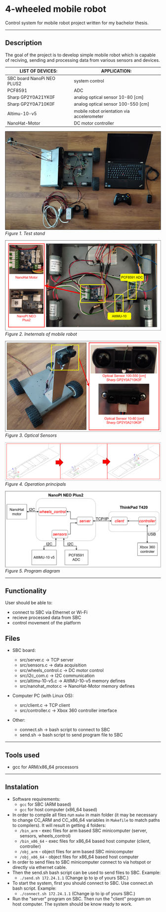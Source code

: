 # 4-wheeled mobile robot

Control system for mobile robot project written for my bachelor thesis.

---

## Description
  The goal of the project is to develop simple mobile robot
 which is capable of reciving, sending and processing data from
 various sensors and devices.


 | LIST OF DEVICES:           |     APPLICATION:     
 |------------------          |----------------------
 | SBC board NanoPi NEO PLUS2 |   system control   
 | PCF8591                    |         ADC          
 | Sharp GP2Y0A21YK0F         | analog optical sensor 10-80 [cm] 
 | Sharp GP2Y0A710K0F         | analog optical sensor 100-550 [cm] 
 | Altimu-10-v5               | mobile robot orientation via accelerometer
 | NanoHat-Motor              |  DC motor controller 

![image](images/test_stand.png)
*Figure 1. Test stand* 

![image](images/inter_mob_rob.png)
*Figure 2. Ineternals of mobile robot* 

![image](images/opt_sen.png)
*Figure 3. Optical Sensors* 

![image](images/op_princ.png)
*Figure 4. Operation principals* 

![image](images/prog_diag.png)
*Figure 5. Program diagram* 

---

## Functionality
 User should be able to:
  - connect to SBC via Ethernet or Wi-Fi
  - recieve processed data from SBC
  - control movement of the platform

## Files

* SBC board:
    * src/server.c  -> TCP server
    * src/sensors.c -> data acquisition
    * src/wheels_control.c -> DC motor control
    * src/i2c_com.c -> I2C communication
    * src/altimu-10-v5.c -> AltIMU-10-v5 memory defines
    * src/nanohat_motor.c -> NanoHat-Motor memory defines

* Computer PC (with Linux OS):
    * src/client.c  -> TCP client
    * src/controller.c -> Xbox 360 controller interface

* Other:
    * connect.sh -> bash script to connect to SBC
    * send.sh -> bash script to send program file to SBC

---

## Tools used
* gcc for ARM/x86_64 processors

---

## Instalation
* Software requirements:
    - `gcc` for SBC (ARM based)
    - `gcc` for host computer (x86_64 based)
* In order to compile all files run `make` in main folder (it may be necessary to change CC_ARM and CC_x86_64 variables in `Makefile` to match paths to compilers).
It will result in getting 4 folders:
    - `/bin_arm`    - exec files for arm based SBC minicomputer (server, sensors, wheels_control)
    - `/bin_x86_64` - exec files for x86_64 based host computer (client, controller)
    - `/obj_arm`    - object files for arm based SBC minicomputer
    - `/obj_x86_64` - object files for x86_64 based host computer
* In order to send files to SBC minicomputer connect to via hotspot or directly via ethernet cable.
* Then the send.sh bash script can be used to send files to SBC.
Example: 
     - `./send.sh 172.24.1.1` (Change ip to ip of yours SBC.)
* To start the system, first you should connect to SBC. Use connect.sh bash script.
Example:
     - `./connect.sh 172.24.1.1` (Change ip to ip of yours SBC.)
* Run the "server" program on SBC. Then run the "client" program on host computer. The system should be know ready to work.